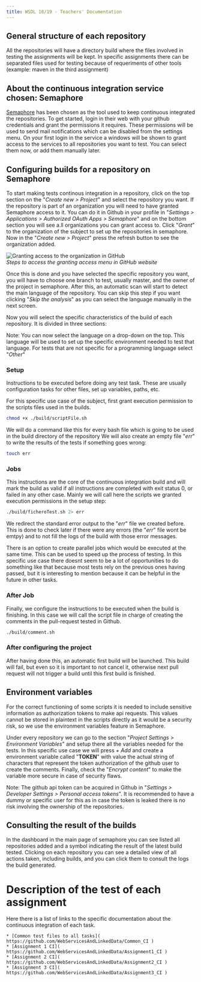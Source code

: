 ```yaml
---
title: WSDL 18/19 - Teachers' Documentation
---
```


## General structure of each repository
All the repositories will have a directory build where the files involved in testing the assignments will be kept. In specific assignments there can be separated files used for testing because of requeriments of other tools (example: maven in the third assignment)

## About the continuous integration service chosen: Semaphore
[Semaphore](https://semaphoreci.com/) has been chosen as the tool used to keep continuous integrated the repositories. To get started, login in their web with your github credentials and grant the permissions it requires. These permissions will be used to send mail notifications which can be disabled from the settings menu. On your first login in the service a windows will be shown to grant access to the services to all repositories you want to test. You can select them now, or add them manually later.

## Configuring builds for a repository on Semaphore
To start making tests continous integration in a repository, click on the top section on the "*Create new > Project*" and select the repository you want. If the repository is part of an organization you will need to have granted Semaphore access to it. You can do it in Github in your profile in "*Settings > Applications > Authorized OAuth Apps > Semaphore*" and on the bottom section you will see a.ll organizations you can grant access to. Click "*Grant*" to the organization of the subject to set up the repositories in semaphore. Now in the "*Create new > Project*" press the refresh button to see the organization added.

![Granting access to the organization in GitHub](https://raw.githubusercontent.com/WebServicesAndLinkedData/Documentacion/master/images/grantAccessSemaphore.png)<br>*Steps to access the granting access menu in GitHub website*

Once this is done and you have selected the specific repository you want, you will have to choose one branch to test, usually master, and the owner of the project in semaphore. After this, an automatic scan will start to detect the main language of the repository. You can skip this step if you want clicking "*Skip the analysis*" as you can select the language manually in the next screen.

Now you will select the specific characteristics of the build of each repository. It is divided in three sections:

Note: You can now select the language on a drop-down on the top. This language will be used to set up the specific environment needed to test that language. For tests that are not specific for a programming language select "*Other*"

### Setup

Instructions to be executed before doing any test task. These are usually configuration tasks for other files, set up variables, paths, etc.

For this specific use case of the subject, first grant execution permission to the scripts files used in the builds.
```bash
chmod +x ./build/scriptFile.sh
```
We will do a command like this for every bash file which is going to be used in the build directory of the repository
We will also create an empty file "*err*" to write the results of the tests if something goes wrong:
```bash
touch err
```

### Jobs
This instructions are the core of the continuous integration build and will mark the build as valid if all instructions are completed with exit status 0, or failed in any other case. Mainly we will call here the scripts we granted execution permissions in the setup step:
```bash
./build/ficheroTest.sh 2> err
```
We redirect the standard error output to the "*err*" file we created before. This is done to check later if there were any errors (the "*err*" file wont be emtpy) and to not fill the logs of the build with those error messages.

There is an option to create parallel jobs which would be executed at the same time. This can be used to speed up the process of testing. In this specific use case there doesnt seem to be a lot of opportunities to do something like that because most tests rely on the previous ones having passed, but it is interesting to mention because it can be helpful in the future in other tasks.

### After Job
Finally, we configure the instructions to be executed when the build is finishing. In this case we will call the script file in charge of creating the comments in the pull-request tested in Github.
```bash
./build/comment.sh
```

### After configuring the project

After having done this, an automatic first build will be launched. This build will fail, but even so it is important to not cancel it, otherwise next pull request will not trigger a build until this first build is finished.

## Environment variables
For the correct functioning of some scripts it is needed to include sensitive information as authorization tokens to make api requests. This values cannot be stored in plaintext in the scripts directly as it would be a security risk, so we use the environment variables feature in Semaphore.

Under every repository we can go to the section "*Project Settings > Environment Variables*" and setup there all the variables needed for the tests. In this specific use case we will press *+ Add* and create a environment variable called "**TOKEN**" with value the actual string of characters that represent the token authorization of the github user to create the comments. Finally, check the "*Encrypt content*" to make the variable more secure in case of security flaws.

Note: The github api token can be acquired in Github in "*Settings > Developer Settings > Personal access tokens*". It is recommended to have a dummy or specific user for this as in case the token is leaked there is no risk involving the ownership of the repositories.

## Consulting the result of the builds
In the dashboard in the main page of semaphore you can see listed all repositories added and a symbol indicating the result of the latest build tested. Clicking on each repository you can see a detailed view of all actions taken, including builds, and you can click them to consult the logs the build generated.

# Description of the test of each assignment
Here there is a list of links to the specific documentation about the continuous integration of each task.

	* [Common test files to all tasks]( https://github.com/WebServicesAndLinkedData/Common_CI )
	* [Assignment 1 CI]( https://github.com/WebServicesAndLinkedData/Assignment1_CI )
	* [Assignment 2 CI]( https://github.com/WebServicesAndLinkedData/Assignment2_CI )
	* [Assignment 3 CI]( https://github.com/WebServicesAndLinkedData/Assignment3_CI )
